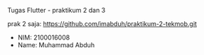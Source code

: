 Tugas Flutter - praktikum 2 dan 3

prak 2 saja: https://github.com/imabduh/praktikum-2-tekmob.git

- NIM: 2100016008
- Name: Muhammad Abduh
